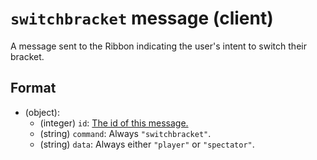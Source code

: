 # `switchbracket` message (client)

A message sent to the Ribbon indicating the user's intent to switch their bracket.

## Format

* (object):
    * (integer) `id`: [The id of this message.](../Ribbon.md#id-messages)
    * (string) `command`: Always `"switchbracket"`.
    * (string) `data`: Always either `"player"` or `"spectator"`.